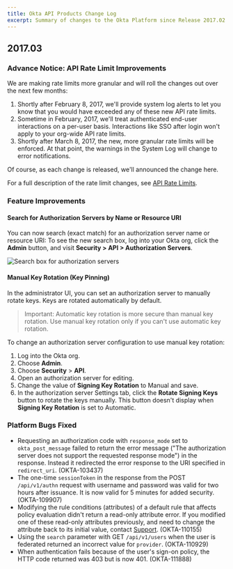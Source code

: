 ```yaml
---
title: Okta API Products Change Log
excerpt: Summary of changes to the Okta Platform since Release 2017.02
---
```


## 2017.03

### Advance Notice: API Rate Limit Improvements

We are making rate limits more granular and will roll the changes out over the next few months:

1. Shortly after February 8, 2017, we'll provide system log alerts to let you know that you would have exceeded any of these new API rate limits.
2. Sometime in February, 2017, we'll treat authenticated end-user interactions on a per-user basis. Interactions like SSO after login won't apply to your org-wide API rate limits.
3. Shortly after March 8, 2017, the new, more granular rate limits will be enforced. At that point, the warnings in the System Log will change to error notifications.

Of course, as each change is released, we'll announced the change here.

For a full description of the rate limit changes, see [API Rate Limits](/docs/api/getting_started/rate-limits).<!-- OKTA-110472 -->

### Feature Improvements

#### Search for Authorization Servers by Name or Resource URI

You can now search (exact match) for an authorization server name or resource URI:
To see the new search box, log into your Okta org, click the **Admin** button, and visit **Security > API > Authorization Servers**.
<!-- OKTA-97833 -->

![Search box for authorization servers](/img/release_notes/rn-search-as.png "Search box for authorization servers")

#### Manual Key Rotation (Key Pinning)

In the administrator UI, you can set an authorization server to manually rotate keys.
Keys are rotated automatically by default.

>Important: Automatic key rotation is more secure than manual key rotation. Use manual key rotation only if you can't use automatic key rotation.

To change an authorization server configuration to use manual key rotation:

1. Log into the Okta org.
2. Choose **Admin**.
3. Choose **Security** > **API**.
4. Open an authorization server for editing.
5. Change the value of **Signing Key Rotation** to Manual and save.
6. In the authorization server Settings tab, click the **Rotate Signing Keys** button to rotate the keys manually. This button doesn't display when **Signing Key Rotation** is set to Automatic.
<!-- OKTA-110682 -->

### Platform Bugs Fixed

* Requesting an authorization code with `response_mode` set to `okta_post_message` failed to return
the error message ("The authorization server does not support the requested response mode") in the
response. Instead it redirected the error response to the URI specified in `redirect_uri`. (OKTA-103437)
* The one-time `sessionToken` in the response from the POST `/api/v1/authn` request with username
and password was valid for two hours after issuance. It is now valid for 5 minutes for added security. (OKTA-109907)
* Modifying the rule conditions (attributes) of a default rule that affects policy
evaluation didn't return a read-only attribute error.
If you modified one of these read-only attributes previously, and need to change the attribute back to its initial value,
contact [Support](https://support.okta.com/help/open_case). (OKTA-110155)
* Using the `search` parameter with GET `/api/v1/users` when the user is federated returned an incorrect
value for `provider`. (OKTA-110929)
* When authentication fails because of the user's sign-on policy, the HTTP code returned was 403
but is now 401. (OKTA-111888)
